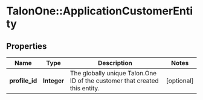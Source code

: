 # TalonOne::ApplicationCustomerEntity

## Properties
Name | Type | Description | Notes
------------ | ------------- | ------------- | -------------
**profile_id** | **Integer** | The globally unique Talon.One ID of the customer that created this entity. | [optional] 



